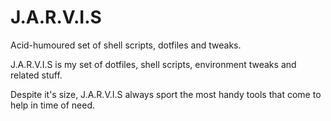 J.A.R.V.I.S
===========

Acid-humoured set of shell scripts, dotfiles and tweaks.

J.A.R.V.I.S is my set of dotfiles, shell scripts, environment tweaks and related stuff.

Despite it's size, J.A.R.V.I.S always sport the most handy tools that come to help in time of need.
